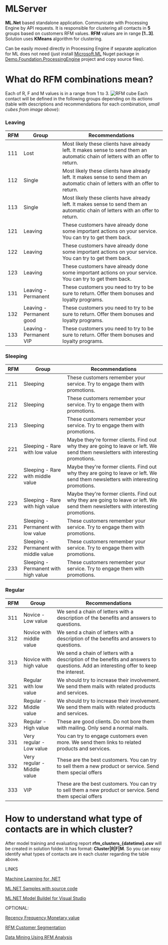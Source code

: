 # MLServer
**ML.Net** based standalone application. Communicate with Processing Engine by API requests.
It is responsible for clustering all contacts in **5** groups based on customers RFM values.
**RFM** values are in range **[1..3]**. Solution uses **KMeans** algorithm for clustering.

Can be easily moved directly in Processing Engine if separate application for ML does not need (just install [Microsoft.ML](https://www.nuget.org/packages/Microsoft.ML) Nuget package in [Demo.Foundation.ProcessingEngine](https://github.com/x3mxray/Cortex.Demo.RFM/tree/master/DemoCortex/src/Foundation/ProcessingEngine/code) project and copy source files).


# What do RFM combinations mean?
Each of R, F and M values is in a range from 1 to 3.
![RFM cube](https://www.brimit.com/~/media/images/Blog/CortexPart7-1.jpg)
Each contact will be defined in the following groups depending on its actions (table with descriptions and recommendations for each combination, *small cubes from image above*):

### Leaving
RFM | Group | Recommendations
--- | --- | ---
111 | Lost | Most likely these clients have already left. It makes sense to send them an automatic chain of letters with an offer to return.
112 | Single | Most likely these clients have already left. It makes sense to send them an automatic chain of letters with an offer to return.
113 | Single | Most likely these clients have already left. It makes sense to send them an automatic chain of letters with an offer to return.
121 | Leaving | These customers have already done some important actions on your service. You can try to get them back.
122 | Leaving | These customers have already done some important actions on your service. You can try to get them back.
123 | Leaving | These customers have already done some important actions on your service. You can try to get them back.
131 | Leaving - Permanent | These customers you need to try to be sure to return. Offer them bonuses and loyalty programs.
132 | Leaving  - Permanent good | These customers you need to try to be sure to return. Offer them bonuses and loyalty programs.
133 | Leaving - Permanent VIP | These customers you need to try to be sure to return. Offer them bonuses and loyalty programs.

### Sleeping
RFM | Group | Recommendations
--- | --- | ---
211 | Sleeping | These customers remember your service. Try to engage them with promotions.
212 | Sleeping | These customers remember your service. Try to engage them with promotions.
213 | Sleeping | These customers remember your service. Try to engage them with promotions.
221 | Sleeping - Rare with low value | Maybe they're former clients. Find out why they are going to leave or left. We send them newsletters with interesting promotions.
222 | Sleeping - Rare with middle value | Maybe they're former clients. Find out why they are going to leave or left. We send them newsletters with interesting promotions.
223 | Sleeping - Rare with high value | Maybe they're former clients. Find out why they are going to leave or left. We send them newsletters with interesting promotions.
231 | Sleeping - Permanent with low value | These customers remember your service. Try to engage them with promotions.
232 | Sleeping - Permanent with middle value | These customers remember your service. Try to engage them with promotions.
233 | Sleeping - Permanent with high value | These customers remember your service. Try to engage them with promotions.

### Regular
RFM | Group | Recommendations
--- | --- | ---
311 | Novice - Low value | We send a chain of letters with a description of the benefits and answers to questions.
312 | Novice with middle value | We send a chain of letters with a description of the benefits and answers to questions.
313 | Novice with high value | We send a chain of letters with a description of the benefits and answers to questions. Add an interesting offer to keep the interest.
321 | Regular with low value | We should try to increase their involvement.  We send them mails with related products and services.
322 | Regular - Middle value | We should try to increase their involvement.  We send them mails with related products and services.
323 | Regular - High value | These are good clients. Do not bore them with mailing. Only send a normal mails.
331 | Very regular - Low value | You can try to engage customers even more. We send them links to related products and services.
332 | Very regular - Middle value | These are the best customers. You can try to sell them a new product or service. Send them special offers
333 | VIP | These are the best customers. You can try to sell them a new product or service. Send them special offers

# How to understand what type of contacts are in which cluster?
After model training and evaluating report **rfm_clusters_{datetime}.csv** will be created in solution folder. 
It has format: **Cluster|R|F|M**. So you can easy identify what types of contacts are in each cluster regarding the table above.


LINKS

[Machine Learning for .NET](https://github.com/dotnet/machinelearning)

[ML.NET Samples with source code](https://github.com/dotnet/machinelearning-samples)

[ML.NET Model Buildel for Visual Studio](https://dotnet.microsoft.com/apps/machinelearning-ai/ml-dotnet/model-builder)


OPTIONAL:

[Recency Frequency Monetary value](https://en.wikipedia.org/wiki/RFM_(customer_value))

[RFM Customer Segmentation](https://towardsdatascience.com/find-your-best-customers-with-customer-segmentation-in-python-61d602f9eee6)

[Data Mining Using RFM Analysis ](http://cdn.intechopen.com/pdfs/13162/InTech-Data_mining_using_rfm_analysis.pdf)